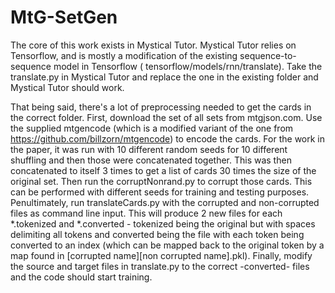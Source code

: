 # MtG-SetGen

The core of this work exists in Mystical Tutor.  Mystical Tutor relies on Tensorflow, and is mostly a modification of the existing sequence-to-sequence model in Tensorflow ( tensorflow/models/rnn/translate).  Take the translate.py in Mystical Tutor and replace the one in the existing folder and Mystical Tutor should work.  

That being said, there's a lot of preprocessing needed to get the cards in the correct folder.  First, download the set of all sets from mtgjson.com. Use the supplied mtgencode (which is a modified variant of the one from https://github.com/billzorn/mtgencode) to encode the cards. For the work in the paper, it was run with 10 different random seeds for 10 different shuffling and then those were concatenated together. This was then concatenated to itself 3 times to get a list of cards 30 times the size of the original set.  Then run the corruptNonrand.py to corrupt those cards.  This can be performed with different seeds for training and testing purposes.  Penultimately, run translateCards.py with the corrupted and non-corrupted files as command line input.  This will produce 2 new files for each *.tokenized and *.converted - tokenized being the original but with spaces delimiting all tokens and converted being the file with each token being converted to an index (which can be mapped back to the original token by a map found in [corrupted name][non corrupted name].pkl).  Finally, modify the source and target files in translate.py to the correct -converted- files and the code should start training.  
